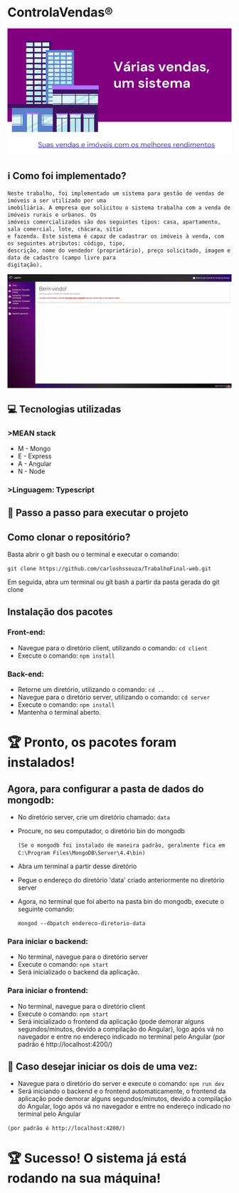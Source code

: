 # ControlaVendas®

![Transferidor UDP](images/banner.png)
 
## :information_source: Como foi implementado?

    Neste trabalho, foi implementado um sistema para gestão de vendas de imóveis a ser utilizado por uma
    imobiliária. A empresa que solicitou o sistema trabalha com a venda de imóveis rurais e urbanos. Os
    imóveis comercializados são dos seguintes tipos: casa, apartamento, sala comercial, lote, chácara, sítio
    e fazenda. Este sistema é capaz de cadastrar os imóveis à venda, com os seguintes atributos: código, tipo,
    descrição, nome do vendedor (proprietário), preço solicitado, imagem e data de cadastro (campo livre para
    digitação).

<div align="center">
  <img src="./images/Animation.gif">
</div>

## :computer: Tecnologias utilizadas

### >MEAN stack

- M - Mongo
- E - Express
- A - Angular
- N - Node

### >Linguagem: Typescript

## :dart: Passo a passo para executar o projeto

## Como clonar o repositório?

Basta abrir o git bash ou o terminal e executar o comando:

`git clone https://github.com/carloshssouza/TrabalhoFinal-web.git`

Em seguida, abra um terminal ou git bash a partir da pasta gerada do git clone

## Instalação dos pacotes

### Front-end:

- Navegue para o diretório client, utilizando o comando: `cd client`
- Execute o comando: `npm install`

### Back-end:

- Retorne um diretório, utilizando o comando: `cd ..`
- Navegue para o diretório server, utilizando o comando: `cd server`
- Execute o comando: `npm install`
- Mantenha o terminal aberto.

# :trophy: Pronto, os pacotes foram instalados!

## Agora, para configurar a pasta de dados do mongodb:

- No diretório server, crie um diretório chamado: `data`

- Procure, no seu computador, o diretório bin do mongodb

  `(Se o mongodb foi instalado de maneira padrão, geralmente fica em C:\Program Files\MongoDB\Server\4.4\bin)`

- Abra um terminal a partir desse diretório

- Pegue o endereço do diretório 'data' criado anteriormente no diretório server

- Agora, no terminal que foi aberto na pasta bin do mongodb, execute o seguinte comando:

  `mongod --dbpatch endereco-diretorio-data`

### Para iniciar o backend:

- No terminal, navegue para o diretório server
- Execute o comando: `npm start`
- Será inicializado o backend da aplicação.

### Para iniciar o frontend:

- No terminal, navegue para o diretório client
- Execute o comando: `npm start`
- Será inicializado o frontend da aplicação (pode demorar alguns segundos/minutos, devido a compilação do Angular), logo após vá no navegador e entre no endereço indicado no terminal pelo Angular (por padrão é http://localhost:4200/)

## :rocket: Caso desejar iniciar os dois de uma vez:

- Navegue para o diretório do server e execute o comando: `npm run dev`
- Será iniciando o backend e o frontend automaticamente, o frontend da aplicação pode demorar alguns segundos/minutos, devido a compilação do Angular, logo após vá no navegador e entre no endereço
  indicado no terminal pelo Angular

`(por padrão é http://localhost:4200/)`

# :trophy: Sucesso! O sistema já está rodando na sua máquina!
